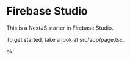 # Firebase Studio

This is a NextJS starter in Firebase Studio.

To get started, take a look at src/app/page.tsx.


ok